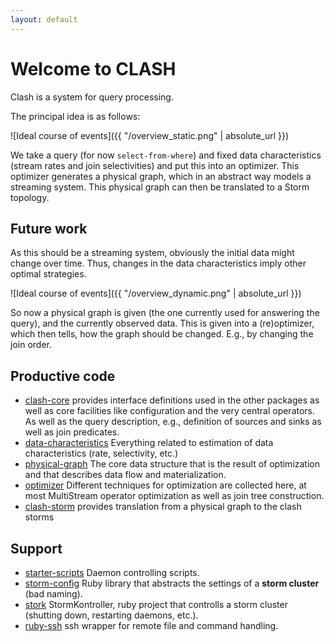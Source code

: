 ```yaml
---
layout: default
---
```


# Welcome to CLASH

Clash is a system for query processing.

The principal idea is as follows:

![Ideal course of events]({{ "/overview_static.png" | absolute_url }})

We take a query (for now `select-from-where`) and fixed data characteristics (stream rates and join selectivities) and put this into an optimizer.
This optimizer generates a physical graph, which in an abstract way models a streaming system. This physical graph can then be translated to a Storm topology.

## Future work

As this should be a streaming system, obviously the initial data might change over time. Thus, changes in the data characteristics imply other optimal strategies.

![Ideal course of events]({{ "/overview_dynamic.png" | absolute_url }})

So now a physical graph is given (the one currently used for answering the query), and the currently observed data. This is given into a (re)optimizer, which then tells, how the graph should be changed. E.g., by changing the join order.


## Productive code

* [clash-core](https://git.cs.uni-kl.de/clash/clash-core) provides interface definitions used in the other packages as well as core facilities like configuration and the very central operators. As well as the query description, e.g., definition of sources and sinks as well as join predicates.
* [data-characteristics](https://git.cs.uni-kl.de/clash/data-characteristics) Everything related to estimation of data characteristics (rate, selectivity, etc.)
* [physical-graph](https://git.cs.uni-kl.de/clash/physical-graph) The core data structure that is the result of optimization and that describes data flow and materialization.
* [optimizer](https://git.cs.uni-kl.de/clash/optimizer) Different techniques for optimization are collected here, at most MultiStream operator optimization as well as join tree construction.
* [clash-storm](https://git.cs.uni-kl.de/clash/clash-storm) provides translation from a physical graph to the clash storms 

## Support

* [starter-scripts](https://git.cs.uni-kl.de/clash/starter-scripts) Daemon controlling scripts.
* [storm-config](https://git.cs.uni-kl.de/clash/storm-config) Ruby library that abstracts the settings of a **storm cluster** (bad naming).
* [stork](https://git.cs.uni-kl.de/clash/stork) StormKontroller, ruby project that controlls a storm cluster (shutting down, restarting daemons, etc.).
* [ruby-ssh](https://git.cs.uni-kl.de/clash/ruby-ssh) ssh wrapper for remote file and command handling.